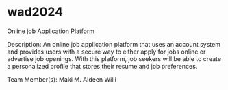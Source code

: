 # wad2024

Online job Application Platform

Description: An online job application platform that uses an account system and provides users with a secure way to either apply for jobs online or advertise job openings. With this platform, job seekers will be able to create a personalized profile that stores their resume and job preferences.

Team Member(s): Maki M. Aldeen Willi

